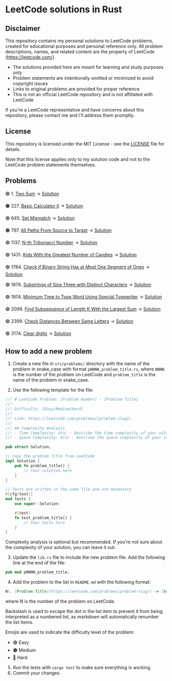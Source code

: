 # LeetCode solutions in Rust

## Disclaimer

This repository contains my personal solutions to LeetCode problems, created for educational purposes
and personal reference only. All problem descriptions, names, and related content
are the property of LeetCode (https://leetcode.com/).

- The solutions provided here are meant for learning and study purposes only
- Problem statements are intentionally omitted or minimized to avoid copyright issues
- Links to original problems are provided for proper reference
- This is not an official LeetCode repository and is not affiliated with LeetCode

If you're a LeetCode representative and have concerns about this repository,
please contact me and I'll address them promptly.

## License

This repository is licensed under the MIT License - see the [LICENSE](LICENSE) file for details.

Note that this license applies only to my solution code and not to the LeetCode problem statements themselves.

## Problems

🟢 1\.  [Two Sum](https://leetcode.com/problems/two-sum/) -> [Solution](src/problems/p0001_two_sum.rs)

🟠
227\.  [Basic Calculator II](https://leetcode.com/problems/basic-calculator-ii/) -> [Solution](src/problems/p0227_basic_calculator_2.rs)

🟢 645\. [Set Mismatch](https://leetcode.com/problems/set-mismatch/) -> [Solution](src/problems/p0645_set_mismatch.rs)

🟠
797\. [All Paths From Source to Target](https://leetcode.com/problems/all-paths-from-source-to-target/) -> [Solution](src/problems/p0797_all_paths_from_source_to_target.rs)

🟢
1137\. [N-th Tribonacci Number](https://leetcode.com/problems/n-th-tribonacci-number/) -> [Solution](src/problems/p1137_nth_tribonacci_number.rs)

🟢
1431\. [Kids With the Greatest Number of Candies](https://leetcode.com/problems/kids-with-the-greatest-number-of-candies/) -> [Solution](src/problems/p1431_kids_with_the_greatest_number_of_candies.rs)

🟢
1784\. [Check if Binary String Has at Most One Segment of Ones](https://leetcode.com/problems/check-if-binary-string-has-at-most-one-segment-of-ones/) -> [Solution](src/problems/p1784_check_if_binary_string_has_at_most_one_segment_of_ones.rs)

🟢
1876\. [Substrings of Size Three with Distinct Characters](https://leetcode.com/problems/substrings-of-size-three-with-distinct-characters/) -> [Solution](src/problems/p1876_substrings_of_size_three_with_distinct_characters.rs)

🟢
1974\. [Minimum Time to Type Word Using Special Typewriter](https://leetcode.com/problems/minimum-time-to-type-word-using-special-typewriter/) -> [Solution](src/problems/p1974_minimimum_time_to_type_word_using_special_typewriter.rs)

🟢
2099\. [Find Subsequence of Length K With the Largest Sum](https://leetcode.com/problems/find-subsequence-of-length-k-with-the-largest-sum/) -> [Solution](src/problems/p2099_find_subsequence_of_length_k_with_the_largest_sum.rs)

🟢
2399\. [Check Distances Between Same Letters](https://leetcode.com/problems/check-distances-between-same-letters/) -> [Solution](src/problems/p2399_check_distances_between_same_letters.rs)

🟢 3174\. [Clear digits](https://leetcode.com/problems/clear-digits/) -> [Solution](src/problems/p3174_clear_digits.rs)

## How to add a new problem

1. Create a new file in `src/problems/` directory with the name of the problem in snake_case with format
   `pNNNN_problem_title.rs`, where `NNNN` is the number of the problem on LeetCode and `problem_title`
   is the name of the problem in snake_case.

2. Use the following template for the file:

```rust
//! # LeetCode Problem: [Problem Number] - [Problem Title]
//!
//! Difficulty: [Easy/Medium/Hard]
//!
//! Link: https://leetcode.com/problems/[problem-slug]/
//!
//! ## Complexity Analysis
//! - Time Complexity: O(n) - Describe the time complexity of your solution.
//! - Space Complexity: O(n) - Describe the space complexity of your solution.

pub struct Solution;

// Copy the problem title from LeetCode
impl Solution {
    pub fn problem_title() {
        // Your solution here
    }
}

// Tests are written in the same file and are mandatory
#[cfg(test)]
mod tests {
    use super::Solution;

    #[test]
    fn test_problem_title() {
        // Your tests here
    }
}
```

Complexity analysis is optional but recommended. If you're not sure about the complexity of your solution,
you can leave it out.

3. Update the `lib.rs` file to include the new problem file. Add the following line at the end of the file:

```rust
pub mod pNNNN_problem_title;
```

4. Add the problem to the list in `README.md` with the following format:

```markdown
N\. [Problem Title](https://leetcode.com/problems/problem-slug/) -> [Solution](src/problems/pXXXX_problem_title.rs)
```

where N is the number of the problem on LeetCode.

Backslash is used to escape the dot in the list item to prevent it from being interpreted as a numbered list,
as markdown will automatically renumber the list items.

Emojis are used to indicate the difficulty level of the problem:

- 🟢 Easy
- 🟠 Medium
- 🔴 Hard

5. Run the tests with `cargo test` to make sure everything is working.
6. Commit your changes.
